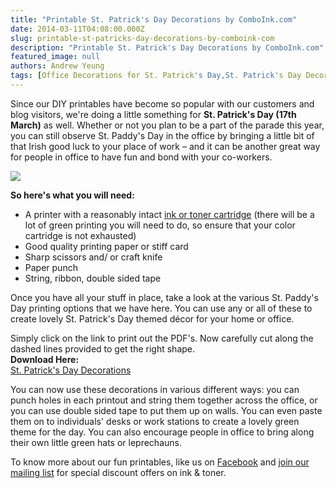 ```yaml
---
title: "Printable St. Patrick's Day Decorations by ComboInk.com"
date: 2014-03-11T04:08:00.000Z
slug: printable-st-patricks-day-decorations-by-comboink-com
description: "Printable St. Patrick's Day Decorations by ComboInk.com"
featured_image: null
authors: Andrew Yeung
tags: [Office Decorations for St. Patrick's Day,St. Patrick's Day Decorations]
---
```


Since our DIY printables have become so popular with our customers and blog visitors, we're doing a little something for **St. Patrick's Day (17th March)** as well. Whether or not you plan to be a part of the parade this year, you can still observe St. Paddy's Day in the office by bringing a little bit of that Irish good luck to your place of work – and it can be another great way for people in office to have fun and bond with your co-workers.

[![](/blog/images/3.jpg)](/blog/images/3.jpg)

**So here's what you will need:**

* A printer with a reasonably intact [ink or toner cartridge](https://www.comboink.com/) (there will be a lot of green printing you will need to do, so ensure that your color cartridge is not exhausted)
* Good quality printing paper or stiff card
* Sharp scissors and/ or craft knife
* Paper punch
* String, ribbon, double sided tape

Once you have all your stuff in place, take a look at the various St. Paddy's Day printing options that we have here. You can use any or all of these to create lovely St. Patrick's Day themed décor for your home or office.

Simply click on the link to print out the PDF's. Now carefully cut along the dashed lines provided to get the right shape.   
**Download Here:**  
[St. Patrick's Day Decorations](http://blog.comboink.local/wp-content/themes/comboink/files/st-patrick-decoration.pdf)

You can now use these decorations in various different ways: you can punch holes in each printout and string them together across the office, or you can use double sided tape to put them up on walls. You can even paste them on to individuals' desks or work stations to create a lovely green theme for the day. You can also encourage people in office to bring along their own little green hats or leprechauns.

To know more about our fun printables, like us on [Facebook](https://www.facebook.com/comboink) and [join our mailing list](https://www.comboink.com/coupon) for special discount offers on ink & toner.